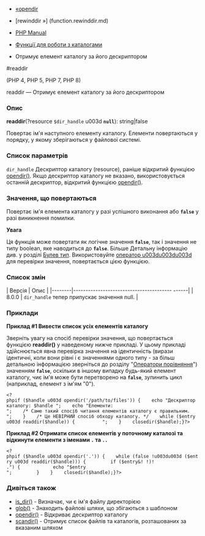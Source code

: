 - [«opendir](function.opendir.md)
- [rewinddir »] (function.rewinddir.md)

- [PHP Manual](index.md)
- [Функції для роботи з каталогами](ref.dir.md)
- Отримує елемент каталогу за його дескриптором

#readdir

(PHP 4, PHP 5, PHP 7, PHP 8)

readdir — Отримує елемент каталогу за його дескриптором

### Опис

**readdir**(?resource `$dir_handle` u003d **`null`**): string\|false

Повертає ім'я наступного елементу каталогу. Елементи
повертаються у порядку, у якому зберігаються у файлової системі.

### Список параметрів

`dir_handle`
Дескриптор каталогу (resource), раніше відкритий функцією
[opendir()](function.opendir.md). Якщо дескриптор каталогу не вказано,
використовується останній дескриптор, відкритий функцією
[opendir()](function.opendir.md).

### Значення, що повертаються

Повертає ім'я елемента каталогу у разі успішного виконання або
**`false`** у разі виникнення помилки.

**Увага**

Ця функція може повертати як логічне значення **`false`**, так і
значення не типу boolean, яке наводиться до **`false`**. Більше
Детальну інформацію див. у розділі [Булев
тип](language.types.boolean.md). Використовуйте [оператор
u003du003du003d](language.operators.comparison.md) для перевірки значення,
повертається цією функцією.

### Список змін

| Версія | Опис |
|--------|---------------------------------------- ------|
| 8.0.0 | `dir_handle` тепер припускає значення null. |

### Приклади

**Приклад #1 Вивести список усіх елементів каталогу**

Зверніть увагу на спосіб перевірки значення, що повертається функцією
**readdir()** у наведеному нижче прикладі. У цьому прикладі здійснюється
явна перевірка значення на ідентичність (вирази ідентичні, коли вони
рівні і є значеннями одного типу - за більш детальною інформацією
зверніться до розділу "[Оператори
порівняння](language.operators.comparison.md)") значенням **`false`**,
оскільки в іншому випадку будь-який елемент каталогу, чиє ім'я може бути
перетворено на **`false`**, зупинить цикл (наприклад, елемент з ім'ям
"0").

` <?phpif ($handle u003d opendir('/path/to/files')) {    echo "Дескриптор каталогу: $handle
";    echo "Елементи:
";    /* Саме такий спосіб читання елементів каталогу є правильним.
";    }    /* Це НЕВІРНИЙ спосіб обходу каталогу. */    while ($entry u003d readdir($handle)) {         
";    }    closedir($handle);}?> `

**Приклад #2 Отримати список елементів у поточному каталозі та відкинути
елементи з іменами `.` та `..`**

` <?phpif ($handle u003d opendir('.')) {    while (false !u003du003d ($entry u003d readdir($handle))) {         if ($entry&! !)! .") {            echo "$entry
";         }    }    closedir($handle);}?> `

### Дивіться також

- [is_dir()](function.is-dir.md) - Визначає, чи є ім'я файлу
директорією
- [glob()](function.glob.md) - Знаходить файлові шляхи, що збігаються з
шаблоном
- [opendir()](function.opendir.md) - Відкриває дескриптор каталогу
- [scandir()](function.scandir.md) - Отримує список файлів та
каталогів, розташованих за вказаним шляхом
